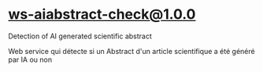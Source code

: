 # ws-aiabstract-check@1.0.0

Detection of AI generated scientific abstract

Web service qui détecte si un Abstract d'un article scientifique a été généré par IA ou non

